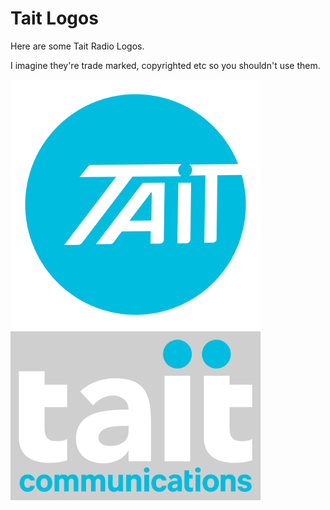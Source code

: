 
# Tait Logos

Here are some Tait Radio Logos. 

I imagine they're trade marked, copyrighted etc so you shouldn't use them.

<img src="Tait-Logo-Old.png" width="400">

<img src="Tait-Logo-New.png" width="400">
